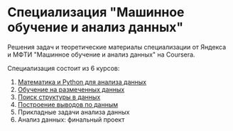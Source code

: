 # Специализация "Машинное обучение и анализ данных"

Решения задач и теоретические материалы специализации от Яндекса и МФТИ "Машинное обучение и анализ данных" на Coursera.

Специализация состоит из 6 курсов:

1. [Математика и Python для анализа данных](https://github.com/AlexG888/Specialization_from_MIPT_and_Yandex/tree/master/course_1)
2. [Обучение на размеченных данных](https://github.com/AlexG888/Specialization_from_MIPT_and_Yandex/tree/master/course_2)
3. [Поиск структуры в данных](https://github.com/AlexG888/Specialization_from_MIPT_and_Yandex/tree/master/course_3)
4. [Построение выводов по данным](https://github.com/AlexG888/Specialization_from_MIPT_and_Yandex/tree/master/course_4)
5. Прикладные задачи анализа данных
6. Анализ данных: финальный проект
